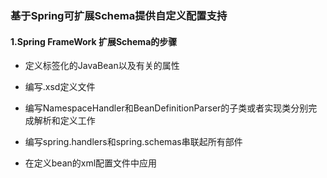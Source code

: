 ###   基于Spring可扩展Schema提供自定义配置支持

#### 1.Spring FrameWork 扩展Schema的步骤

* 定义标签化的JavaBean以及有关的属性

* 编写.xsd定义文件

* 编写NamespaceHandler和BeanDefinitionParser的子类或者实现类分别完成解析和定义工作

* 编写spring.handlers和spring.schemas串联起所有部件

* 在定义bean的xml配置文件中应用







